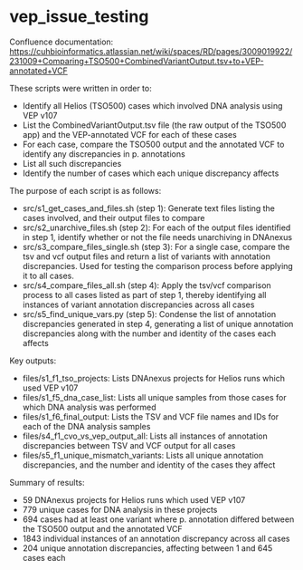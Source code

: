 # vep_issue_testing

Confluence documentation: https://cuhbioinformatics.atlassian.net/wiki/spaces/RD/pages/3009019922/231009+Comparing+TSO500+CombinedVariantOutput.tsv+to+VEP-annotated+VCF

These scripts were written in order to:
- Identify all Helios (TSO500) cases which involved DNA analysis using VEP v107
- List the CombinedVariantOutput.tsv file (the raw output of the TSO500 app) and the VEP-annotated VCF for each of these cases
- For each case, compare the TSO500 output and the annotated VCF to identify any discrepancies in p. annotations
- List all such discrepancies
- Identify the number of cases which each unique discrepancy affects

The purpose of each script is as follows:
- src/s1_get_cases_and_files.sh (step 1): Generate text files listing the cases involved, and their output files to compare
- src/s2_unarchive_files.sh (step 2): For each of the output files identified in step 1, identify whether or not the file needs unarchiving in DNAnexus
- src/s3_compare_files_single.sh (step 3): For a single case, compare the tsv and vcf output files and return a list of variants with annotation discrepancies. Used for testing the comparison process before applying it to all cases.
- src/s4_compare_files_all.sh (step 4): Apply the tsv/vcf comparison process to all cases listed as part of step 1, thereby identifying all instances of variant annotation discrepancies across all cases
- src/s5_find_unique_vars.py (step 5): Condense the list of annotation discrepancies generated in step 4, generating a list of unique annotation discrepancies along with the number and identity of the cases each affects

Key outputs:
- files/s1_f1_tso_projects: Lists DNAnexus projects for Helios runs which used VEP v107
- files/s1_f5_dna_case_list: Lists all unique samples from those cases for which DNA analysis was performed
- files/s1_f6_final_output: Lists the TSV and VCF file names and IDs for each of the DNA analysis samples
- files/s4_f1_cvo_vs_vep_output_all: Lists all instances of annotation discrepancies between TSV and VCF output for all cases
- files/s5_f1_unique_mismatch_variants: Lists all unique annotation discrepancies, and the number and identity of the cases they affect

Summary of results:
- 59 DNAnexus projects for Helios runs which used VEP v107
- 779 unique cases for DNA analysis in these projects
- 694 cases had at least one variant where p. annotation differed between the TSO500 output and the annotated VCF
- 1843 individual instances of an annotation discrepancy across all cases
- 204 unique annotation discrepancies, affecting between 1 and 645 cases each
